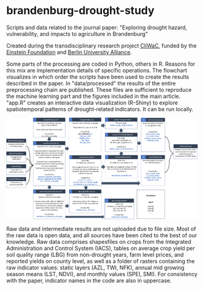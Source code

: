 # brandenburg-drought-study
Scripts and data related to the journal paper: "Exploring drought hazard, vulnerability, and impacts to agriculture in Brandenburg"

Created during the transdisciplinary research project [CliWaC](https://www.cliwac.de/), funded by the [Einstein Foundation](https://www.einsteinfoundation.de/en/) and [Berlin University Alliance](https://www.berlin-university-alliance.de/en/index.html).

Some parts of the processing are coded in Python, others in R. Reasons for this mix are implementation details of specific operations. The flowchart visualizes in which order the scripts have been used to create the results described in the paper. In "data/processed" the results of the entire preprocessing chain are published. These files are sufficient to reproduce the machine learning part and the figures included in the main article. "app.R" creates an interactive data visualization (R-Shiny) to explore spatiotemporal patterns of drought-related indicators. It can be run locally.

![](scriptflow.png)

Raw data and intermediate results are not uploaded due to file size. Most of the raw data is open data, and all sources have been cited to the best of our knowledge. Raw data comprises shapesfiles on crops from the Integrated Administration and Control System (IACS), tables on average crop yield per soil quality range (LBG) from non-drought years, farm level prices, and reported yields on county level, as well as a folder of rasters containing the raw indicator values: static layers (AZL, TWI, NFK), annual mid growing season means (LST, NDVI), and monthly values (SPEI, SMI). For consistency with the paper, indicator names in the code are also in uppercase.
